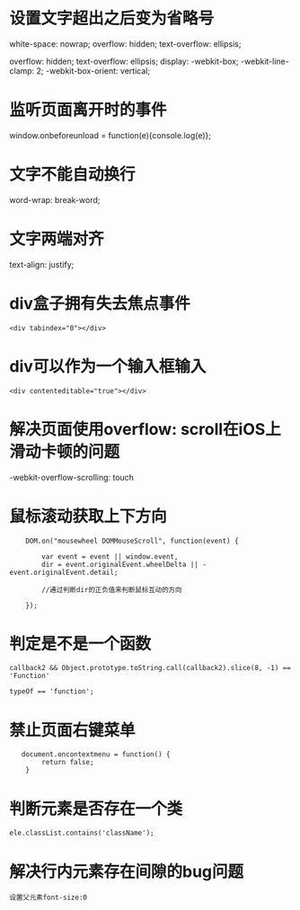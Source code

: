 
#  设置文字超出之后变为省略号

white-space: nowrap;
overflow: hidden;
text-overflow: ellipsis;

overflow: hidden;
text-overflow: ellipsis;
display: -webkit-box;
-webkit-line-clamp: 2;
-webkit-box-orient: vertical;

#  监听页面离开时的事件

window.onbeforeunload = function(e){console.log(e)};


#  文字不能自动换行

word-wrap: break-word;


#  文字两端对齐

text-align: justify;


#  div盒子拥有失去焦点事件

`<div tabindex="0"></div>`

#  div可以作为一个输入框输入

	<div contenteditable="true"></div>

#  解决页面使用overflow: scroll在iOS上滑动卡顿的问题

-webkit-overflow-scrolling: touch

#  鼠标滚动获取上下方向

 		DOM.on("mousewheel DOMMouseScroll", function(event) {
       
       		var event = event || window.event,
            dir = event.originalEvent.wheelDelta || -event.originalEvent.detail;
			
			//通过判断dir的正负值来判断鼠标互动的方向       

   		});


# 判定是不是一个函数

  	callback2 && Object.prototype.toString.call(callback2).slice(8, -1) == 'Function'

	typeOf == 'function';

# 禁止页面右键菜单

	   document.oncontextmenu = function() {
            return false;
        }

#  判断元素是否存在一个类

	ele.classList.contains('className');

# 解决行内元素存在间隙的bug问题

	设置父元素font-size:0